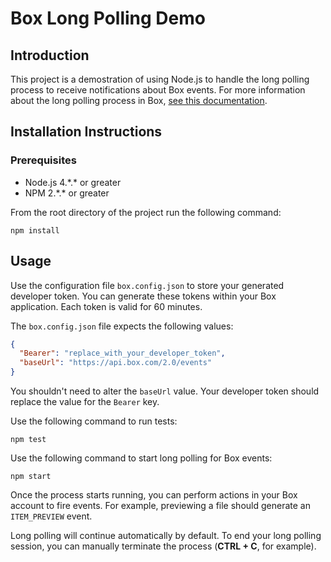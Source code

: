 # Box Long Polling Demo
## Introduction
This project is a demostration of using Node.js to handle the long polling process to receive notifications about Box events. For more information about the long polling process in Box, [see this documentation](https://box-content.readme.io/docs/using-long-polling-to-monitor-events). 
## Installation Instructions
### Prerequisites 
- Node.js 4.\*.\* or greater
- NPM 2.\*.\* or greater

From the root directory of the project run the following command:

`npm install`

## Usage
Use the configuration file `box.config.json` to store your generated developer token. You can generate these tokens within your Box application. Each token is valid for 60 minutes. 

The `box.config.json` file expects the following values:
```json
{
  "Bearer": "replace_with_your_developer_token",
  "baseUrl": "https://api.box.com/2.0/events"
}
```
You shouldn't need to alter the `baseUrl` value. Your developer token should replace the value for the `Bearer` key. 

Use the following command to run tests:

`npm test`

Use the following command to start long polling for Box events:

`npm start`

Once the process starts running, you can perform actions in your Box account to fire events. For example, previewing a file should generate an `ITEM_PREVIEW` event. 

Long polling will continue automatically by default. To end your long polling session, you can manually terminate the process (**CTRL + C**, for example).